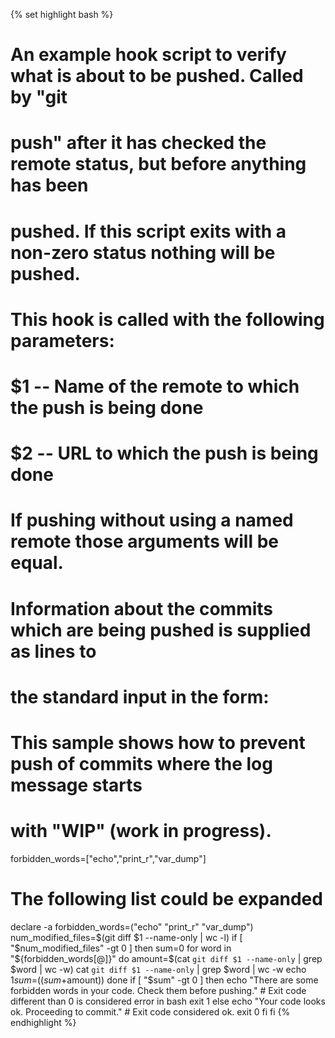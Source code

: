 {% set highlight bash %}
# An example hook script to verify what is about to be pushed.  Called by "git
# push" after it has checked the remote status, but before anything has been
# pushed.  If this script exits with a non-zero status nothing will be pushed.
#
# This hook is called with the following parameters:
#
# $1 -- Name of the remote to which the push is being done
# $2 -- URL to which the push is being done
#
# If pushing without using a named remote those arguments will be equal.
#
# Information about the commits which are being pushed is supplied as lines to
# the standard input in the form:
#
#   <local ref> <local sha1> <remote ref> <remote sha1>
#
# This sample shows how to prevent push of commits where the log message starts
# with "WIP" (work in progress).

forbidden_words=["echo","print_r","var_dump"]
# The following list could be expanded
declare -a forbidden_words=("echo" "print_r" "var_dump")
num_modified_files=$(git diff $1 --name-only | wc -l)
if [ "$num_modified_files" -gt 0 ]
then
    sum=0
        for word in "${forbidden_words[@]}"
        do
        amount=$(cat `git diff $1 --name-only` | grep $word | wc -w)
        cat `git diff $1 --name-only` | grep $word | wc -w
        echo $1
        sum=$(($sum+$amount))
    done
    if [ "$sum" -gt 0 ]
    then
        echo "There are some forbidden words in your code. Check them before pushing."
        # Exit code different than 0 is considered error in bash
        exit 1
    else
        echo "Your code looks ok. Proceeding to commit."
        # Exit code considered ok.
        exit 0
    fi
fi
{% endhighlight %}
